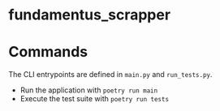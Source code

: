 # fundamentus_scrapper

# Commands
The CLI entrypoints are defined in ``main.py`` and ``run_tests.py``.
* Run the application with ``poetry run main``
* Execute the test suite with ``poetry run tests``
